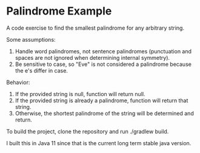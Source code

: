 # Palindrome Example

A code exercise to find the smallest palindrome for any arbitrary string.

Some assumptions:
1. Handle word palindromes, not sentence palindromes (punctuation and spaces are not ignored when determining internal symmetry).
1. Be sensitive to case, so "Eve" is not considered a palindrome because the e's differ in case.

Behavior: 
1. If the provided string is null, function will return null.
1. If the provided string is already a palindrome, function will return that string.
1. Otherwise, the shortest palindrome of the string will be determined and return.

To build the project, clone the repository and run ./gradlew build.

I built this in Java 11 since that is the current long term stable java version.